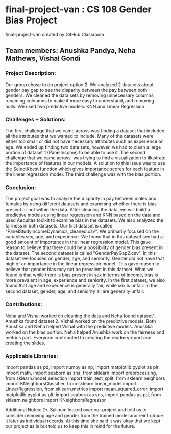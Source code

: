 # final-project-van : CS 108 Gender Bias Project

final-project-van created by GitHub Classroom

## Team members: Anushka Pandya, Neha Mathews, Vishal Gondi

### Project Description:
Our group chose to do project option 2. We analyzed 2 datasets about gender pay gap to see the disparity between the pay between both genders. We cleaned the data sets by removing unnecessary columns, renaming coloumns to make it more easy to understand, and removing nulls. We used two predictive models: KNN and Linear Regression. 

### Challenges + Solutions:
The first challenge that we came across was finding a dataset that included all the attributes that we wanted to include. Many of the datasets were either too small or did not have necessary attributes such as experience or age. We ended up finding two data sets, however, we had to clean a large portion of dataset 1 (PanelIncome) to be able to use it. The second challenge that we came across  was trying to find a visualization to illustrate the importance of features in our models. A solution to this issue was to use the SelectKbest function which gives importance scores for each feature in the linear regression model. The third challenge was with the bias portion.

### Conclusion:
The project goal was to analyze the disparity in pay between males and females by using different datasets and examining whether there is bias present or not within the data. After cleaning the data, we will build a predictive models using linear regression and KNN based on the data and used Aequitas toolkit to examine bias in the datasets. We also analyzed the fairness in both datasets. Our first dataset is called "PanelStudyIncomeDynamics_cleaned.csv". We primarily focused on the variables sex, age, and experience. We found that in this dataset sex had a good amount of importance in the linear regression model. This gave reason to believe that there could be a possibility of gender bias present in the dataset. The second dataset is called "GenderPayGap2.csv". In this dataset we focused on gender, age, and seniority. Gender did not have that high of an importance in the linear regression model. This gave reason to believe that gender bias may not be prevalent in this dataset. What we found is that while there is bias present in sex in terms of income, bias is more prevalent in age, experience and seniority. In the first dataset, we also found that age and experience is generally fair, while sex is unfair. In the second dataset, gender, age, and seniority all are generally unfair. 
 
### Contributions:
Neha and Vishal worked on cleaning the data and Neha found dataset1. Anushka found dataset 2. Vishal worked on the predictive models. Both Anushka and Neha helped Vishal with the predictive models. Anushka worked on the bias portion. Neha helped Anushka work on the fairness and metrics part. Everyone contributed to creating the readme/report and creating the slides. 

### Applicable Libraries:
import pandas as pd,
import numpy as np,
import matplotlib.pyplot as plt,
import math,
import seaborn as sns,
from sklearn import preprocessing,
from sklearn.model_selection import train_test_split,
from sklearn.neighbors import KNeighborsClassifier,
from sklearn.linear_model import LinearRegression,
from sklearn.metrics import mean_squared_error,
import matplotlib.pyplot as plt,
import seaborn as sns,
import pandas as pd,
from sklearn.neighbors import KNeighborsRegressor


Additional Notes:
Dr. Salloum looked over our project and told us to consider removing age and gender from the trained model and reintroduce it later as individual records. At this time she said it was okay that we kept our project as is but told us to keep this in mind for the future.
